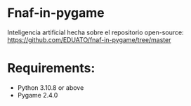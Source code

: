 # Fnaf-in-pygame

Inteligencia artificial hecha sobre el repositorio open-source: https://github.com/EDUATO/fnaf-in-pygame/tree/master


# Requirements:
- Python 3.10.8 or above
- Pygame 2.4.0
